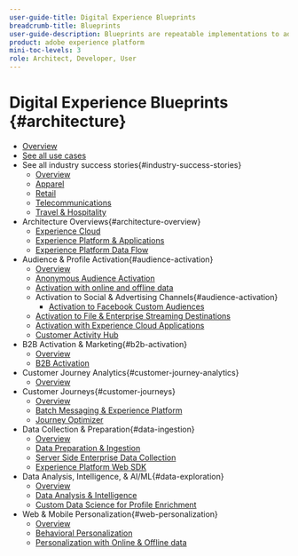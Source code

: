 ```yaml
---
user-guide-title: Digital Experience Blueprints
breadcrumb-title: Blueprints 
user-guide-description: Blueprints are repeatable implementations to address established business problems and contain architecture diagrams, technical considerations, and relevant documentation links.
product: adobe experience platform
mini-toc-levels: 3
role: Architect, Developer, User
---
```


# Digital Experience Blueprints {#architecture}

+ [Overview](/help/blueprints/overview.md)
+ [See all use cases](/help/blueprints/use-cases.md)
+ See all industry success stories{#industry-success-stories}
  + [Overview](/help/blueprints/industry-success-stories/overview.md)
  + [Apparel](/help/blueprints/industry-success-stories/apparel.md)
  + [Retail](/help/blueprints/industry-success-stories/retail.md)
  + [Telecommunications](/help/blueprints/industry-success-stories/telecommunications.md)
  + [Travel & Hospitality](/help/blueprints/industry-success-stories/travel-hospitality.md)
+ Architecture Overviews{#architecture-overview}
  + [Experience Cloud](/help/blueprints/experience-platform/experience-cloud.md)
  + [Experience Platform & Applications](/help/blueprints/experience-platform/platform-applications.md)
  + [Experience Platform Data Flow](/help/blueprints/experience-platform/platform-data-flow.md)
+ Audience & Profile Activation{#audience-activation}
  + [Overview](/help/blueprints/audience-activation/overview.md)
  + [Anonymous Audience Activation](/help/blueprints/audience-activation/anonymous.md)
  + [Activation with online and offline data](/help/blueprints/audience-activation/online-offline.md)
  + Activation to Social & Advertising Channels{#audience-activation}
    + [Activation to Facebook Custom Audiences](/help/blueprints/audience-activation/destinations/facebook.md)
  + [Activation to File & Enterprise Streaming Destinations](/help/blueprints/audience-activation/enterprise-destinations.md)
  + [Activation with Experience Cloud Applications](/help/blueprints/audience-activation/platform-and-applications.md)
  + [Customer Activity Hub](/help/blueprints/audience-activation/customer-activity.md)
+ B2B Activation & Marketing{#b2b-activation}
  + [Overview](/help/blueprints/b2b/overview.md)
  + [B2B Activation](/help/blueprints/b2b/b2bactivation.md)
+ Customer Journey Analytics{#customer-journey-analytics}
  + [Overview](/help/blueprints/customer-journey-analytics/overview.md)
+ Customer Journeys{#customer-journeys}
  + [Overview](/help/blueprints/customer-journeys/overview.md)
  + [Batch Messaging & Experience Platform](/help/blueprints/customer-journeys/batch-messaging.md)
  + [Journey Optimizer](/help/blueprints/customer-journeys/journey-optimizer.md)
+ Data Collection & Preparation{#data-ingestion}
  + [Overview](/help/blueprints/data-ingestion/overview.md)
  + [Data Preparation & Ingestion](/help/blueprints/data-ingestion/ingestion.md)
  + [Server Side Enterprise Data Collection](/help/blueprints/data-ingestion/server-side-collection.md)
  + [Experience Platform Web SDK](/help/blueprints/data-ingestion/websdk.md)
+ Data Analysis, Intelligence, & AI/ML{#data-exploration}
  + [Overview](/help/blueprints/data-insights/overview.md)
  + [Data Analysis & Intelligence](/help/blueprints/data-insights/analysis.md)
  + [Custom Data Science for Profile Enrichment](/help/blueprints/data-insights/data-science.md)
+ Web & Mobile Personalization{#web-personalization}
  + [Overview](/help/blueprints/web-personalization/overview.md)
  + [Behavioral Personalization](/help/blueprints/web-personalization/behavioral.md)
  + [Personalization with Online & Offline data](/help/blueprints/web-personalization/online-offline.md)